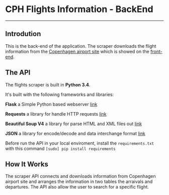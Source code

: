 # CPH Flights Information - BackEnd
---
## Introdution
This is the back-end of the application. The scraper downloads the flight information from the [Copenhagen airport site](https://www.cph.dk/en/) which is showed on the [front-end](https://github.com/Jakub41/Flights-Scraper-CPH-Kastrup/tree/master/Angular2-FrontEnd).

## The API
The flights scraper is built in **Python 3.4**.

It's built with the following frameworks and libraries:

**Flask** a Simple Python based webserver [link](http://flask.pocoo.org/)

**Requests** a library for handle HTTP requests [link](http://docs.python-requests.org/en/master/)

**Beautiful Soup V4** a library for parse HTML and XML files out [link](https://www.crummy.com/software/BeautifulSoup/bs4/doc/)

**JSON** a library for encode/decode and data interchange format [link](https://docs.python.org/2/library/json.html)

Before run the API in your local enviroment, install the `requirements.txt` with this command `[sudo] pip install requirements`  

## How It Works
The scraper API connects and downloads information from Copenhagen airport site and arranges the information in two tables the arraivals and departures. The API also allow the user to search for a specific flight.
